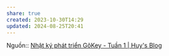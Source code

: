 ```yaml
---
share: true
created: 2023-10-30T14:29
updated: 2024-08-25T20:41
---
```

Nguồn::
[Nhật ký phát triển GõKey - Tuần 1 | Huy's Blog](https://notes.huy.rocks/posts/devlog-gokey-week-01.html)